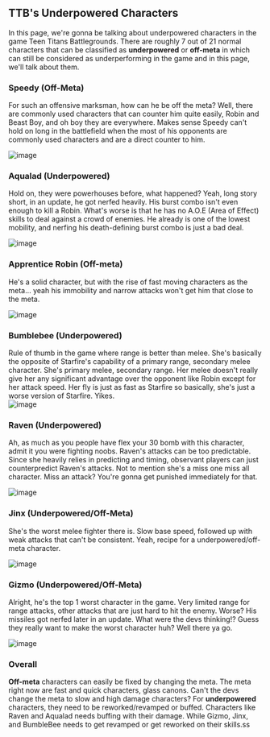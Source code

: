 ## TTB's Underpowered Characters

In this page, we're gonna be talking about underpowered characters in the game Teen Titans Battlegrounds. There are roughly 7 out of 21 normal characters that can be classified as **underpowered** or **off-meta** in which can still be considered as underperforming in the game and in this page, we'll talk about them.

### Speedy (Off-Meta)
For such an offensive marksman, how can he be off the meta? Well, there are commonly used characters that can counter him quite easily, Robin and Beast Boy, and oh boy they are everywhere. Makes sense Speedy can't hold on long in the battlefield when the most of his opponents are commonly used characters and are a direct counter to him.

![image](https://user-images.githubusercontent.com/99950589/161293534-b286ce14-abf8-486f-b1ad-42ac55288fb9.png)

### Aqualad (Underpowered)
Hold on, they were powerhouses before, what happened? Yeah, long story short, in an update, he got nerfed heavily. His burst combo isn't even enough to kill a Robin. What's worse is that he has no A.O.E (Area of Effect) skills to deal against a crowd of enemies. He already is one of the lowest mobility, and nerfing his death-defining burst combo is just a bad deal.

![image](https://user-images.githubusercontent.com/99950589/161293781-0a5afb95-bdcf-4206-82c4-ae612fc1fe5a.png)


### Apprentice Robin (Off-meta)
He's a solid character, but with the rise of fast moving characters as the meta... yeah his immobility and narrow attacks won't get him that close to the meta.

![image](https://user-images.githubusercontent.com/99950589/161294121-2769cfaf-98c4-4b20-a83f-018d89187acc.png)



### Bumblebee (Underpowered)
Rule of thumb in the game where range is better than melee. She's basically the opposite of Starfire's capability of a primary range, secondary melee character. She's primary melee, secondary range. Her melee doesn't really give her any significant advantage over the opponent like Robin except for her attack speed. Her fly is just as fast as Starfire so basically, she's just a worse version of Starfire. Yikes.  
![image](https://user-images.githubusercontent.com/99950589/161294405-f9ba74a4-22b2-4edf-bba5-d14d917ef421.png)


### Raven (Underpowered)
Ah, as much as you people have flex your 30 bomb with this character, admit it you were fighting noobs. Raven's attacks can be too predictable. Since she heavily relies in predicting and timing, observant players can just counterpredict Raven's attacks. Not to mention she's a miss one miss all character. Miss an attack? You're gonna get punished immediately for that.

![image](https://user-images.githubusercontent.com/99950589/161294567-fa2b18ba-fd42-4a83-8491-1206b37c4f16.png)

### Jinx (Underpowered/Off-Meta)
She's the worst melee fighter there is. Slow base speed, followed up with weak attacks that can't be consistent. Yeah, recipe for a underpowered/off-meta character.

![image](https://user-images.githubusercontent.com/99950589/161295082-7a5a74d6-b51e-46ca-841a-6b4d3e6c7fb7.png)


### Gizmo (Underpowered/Off-Meta)
Alright, he's the top 1 worst character in the game. Very limited range for range attacks, other attacks that are just hard to hit the enemy. Worse? His missiles got nerfed later in an update. What were the devs thinking!? Guess they really want to make the worst character huh? Well there ya go.

![image](https://user-images.githubusercontent.com/99950589/161295345-bff77b5d-0407-43c2-b4de-f077e5882073.png)

### Overall
**Off-meta** characters can easily be fixed by changing the meta. The meta right now are fast and quick characters, glass canons. Can't the devs change the meta to slow and high damage characters? For **underpowered** characters, they need to be reworked/revamped or buffed. Characters like Raven and Aqualad needs buffing with their damage. While Gizmo, Jinx, and BumbleBee needs to get revamped or get reworked on their skills.ss
